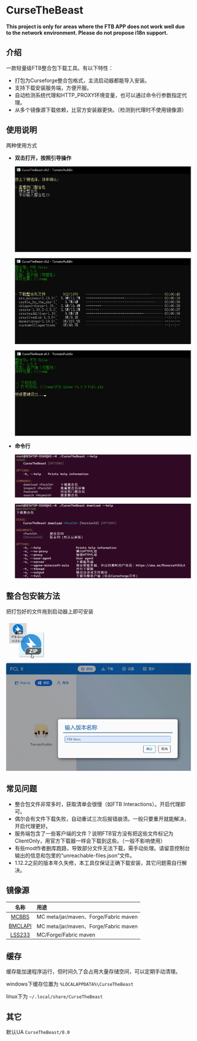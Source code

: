 CurseTheBeast
==============

**This project is only for areas where the FTB APP does not work well due to the network environment. Please do not propose i18n support.**

## 介绍
一款轻量级FTB整合包下载工具。有以下特性：

- 打包为Curseforge整合包格式，主流启动器都能导入安装。
- 支持下载安装服务端，方便开服。
- 自动检测系统代理和HTTP_PROXY环境变量，也可以通过命令行参数指定代理。
- 从多个镜像源下载依赖，比官方安装器更快。（检测到代理时不使用镜像源）

## 使用说明

两种使用方式

- **双击打开，按照引导操作**

  ![](doc/img/double_click1.png)
  
  ![](doc/img/double_click2.png)
  
  ![](doc/img/double_click3.png)

- **命令行**

  ![](doc/img/commandline1.png)

  ![](doc/img/commandline2.png)
  
## 整合包安装方法

把打包好的文件拖到启动器上即可安装

![](doc/img/installation.jpg)

## 常见问题
- 整合包文件非常多时，获取清单会很慢（如FTB Interactions）。开启代理即可。
- 偶尔会有文件下载失败，自动重试三次后报错崩溃。一般只要重开就能解决，开启代理更好。
- 服务端包含了一些客户端的文件？说明FTB官方没有把这些文件标记为ClientOnly，用官方下载器一样会下载到这些。（一般不影响使用）
- 有些mod作者删库跑路，导致部分文件无法下载，需手动处理。请留意控制台输出的信息和包里的“unreachable-files.json”文件。
- 1.12.2之前的版本年久失修，本工具仅保证正确下载安装，其它问题需自行解决。

## 镜像源

| 名称     | 用途     |
| :------:  | :------ |
| [MCBBS](https://www.mcbbs.net/) | MC meta/jar/maven、Forge/Fabric maven |
| [BMCLAPI](https://bmclapidoc.bangbang93.com/) | MC meta/jar/maven、Forge/Fabric maven |
| [LSS233](https://www.mcbbs.net/forum.php?mod=viewthread&tid=800729) | MC/Forge/Fabric maven |

## 缓存

缓存能加速程序运行，但时间久了会占用大量存储空间，可以定期手动清理。

windows下缓存位置为
`%LOCALAPPDATA%\CurseTheBeast`

linux下为
`~/.local/share/CurseTheBeast`

## 其它

默认UA
`CurseTheBeast/0.0`
